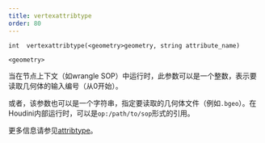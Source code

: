 ```yaml
---
title: vertexattribtype
order: 80
---
```

`int  vertexattribtype(<geometry>geometry, string attribute_name)`

`<geometry>`

当在节点上下文（如wrangle SOP）中运行时，此参数可以是一个整数，表示要读取几何体的输入编号（从0开始）。

或者，该参数也可以是一个字符串，指定要读取的几何体文件（例如`.bgeo`）。在Houdini内部运行时，可以是`op:/path/to/sop`形式的引用。

更多信息请参见[attribtype](/zh-cn/houdini-vex/attributes-and-intrinsics/attribtype "返回几何属性的类型")。
